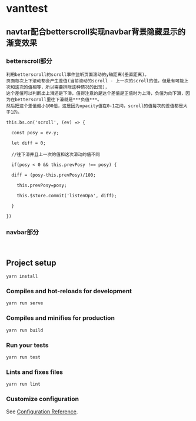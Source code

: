 # vanttest

## navtar配合betterscroll实现navbar背景隐藏显示的渐变效果
### betterscroll部分
```
利用betterscroll的scroll事件监听页面滚动的y轴距离(垂直距离)。
页面每次上下滚动都会产生差值(当前滚动的scroll - 上一次的scroll的值，但是有可能上次和这次的值相等，所以需要排除这种情况的出现)，
这个差值可以判断出上滑还是下滑，值得注意的是这个差值是正值时为上滑，负值为向下滑，因为在betterscroll里往下滑就是***负值***。
然后把这个差值缩小100倍，这是因为opacity值在0-1之间，scroll的值每次的差值都是大于1的。
```
```
this.bs.on('scroll', (ev) => {  

  const posy = ev.y;  
 
  let diff = 0;  
  
  //往下滑并且上一次的值和这次滑动的值不同  
  
  if(posy < 0 && this.prevPosy !== posy) {  
  
  diff = (posy-this.prevPosy)/100;  
  
    this.prevPosy=posy;  
    
    this.$store.commit('listenOpa', diff);  
    
  }  
  
})
```

### navbar部分
```
  
```


## Project setup
```
yarn install
```


### Compiles and hot-reloads for development
```
yarn run serve
```

### Compiles and minifies for production
```
yarn run build
```

### Run your tests
```
yarn run test
```

### Lints and fixes files
```
yarn run lint
```

### Customize configuration
See [Configuration Reference](https://cli.vuejs.org/config/).

